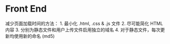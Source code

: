# Front End

减少页面加载时间的方法： 1. 最小化 .html, .css & .js 文件 2. 尽可能简化 HTML 内容 3. 分别为静态文件和用户上传文件启用独立的域名 4. 对于静态文件，每次更新均使用新的命名 \(md5\)

